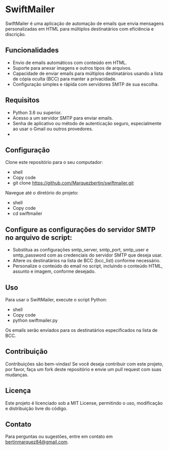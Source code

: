 # SwiftMailer
SwiftMailer é uma aplicação de automação de emails que envia mensagens personalizadas em HTML para múltiplos destinatários com eficiência e discrição.

## Funcionalidades
* Envio de emails automáticos com conteúdo em HTML.
* Suporte para anexar imagens e outros tipos de arquivos.
* Capacidade de enviar emails para múltiplos destinatários usando a lista de cópia oculta (BCC) para manter a privacidade.
* Configuração simples e rápida com servidores SMTP de sua escolha.

## Requisitos
* Python 3.6 ou superior.
* Acesso a um servidor SMTP para enviar emails.
* Senha de aplicativo ou método de autenticação seguro, especialmente ao usar o Gmail ou outros provedores.
* 
## Configuração
Clone este repositório para o seu computador:
* shell
* Copy code
* git clone https://github.com/Marquezbertin/swiftmailer.git

Navegue até o diretório do projeto:
* shell
* Copy code
* cd swiftmailer

## Configure as configurações do servidor SMTP no arquivo de script:
* Substitua as configurações smtp_server, smtp_port, smtp_user e smtp_password com as credenciais do servidor SMTP que deseja usar.
* Altere os destinatários na lista de BCC (bcc_list) conforme necessário.
* Personalize o conteúdo do email no script, incluindo o conteúdo HTML, assunto e imagem, conforme desejado.

## Uso
Para usar o SwiftMailer, execute o script Python:
* shell
* Copy code
* python swiftmailer.py

Os emails serão enviados para os destinatários especificados na lista de BCC.

## Contribuição
Contribuições são bem-vindas! Se você deseja contribuir com este projeto, por favor, faça um fork deste repositório e envie um pull request com suas mudanças.

## Licença
Este projeto é licenciado sob a MIT License, permitindo o uso, modificação e distribuição livre do código.

## Contato
Para perguntas ou sugestões, entre em contato em bertinmarquez84@gmail.com.


